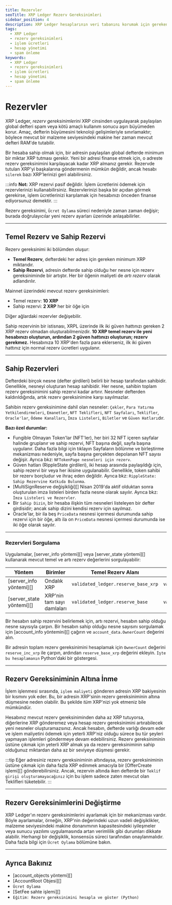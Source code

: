 ```yaml
---
title: Rezervler
seoTitle: XRP Ledger Rezerv Gereksinimleri
sidebar_position: 4
description: XRP Ledger hesaplarının veri tabanını korumak için gereken rezerv gereksinimleri hakkında detaylı bilgi. Rezerv türleri ve hesap yönetimi ile ilgili bilgilere ulaşabilirsiniz.
tags: 
  - XRP Ledger
  - rezerv gereksinimleri
  - işlem ücretleri
  - hesap yönetimi
  - spam önleme
keywords: 
  - XRP Ledger
  - rezerv gereksinimleri
  - işlem ücretleri
  - hesap yönetimi
  - spam önleme
---
```


# Rezervler

XRP Ledger, _rezerv gereksinimlerini_ XRP cinsinden uygulayarak paylaşılan global defteri spam veya kötü amaçlı kullanım sonucu aşırı büyümeden korur. Amaç, defterin büyümesini teknoloji gelişimleriyle sınırlamaktır; böylece mevcut bir malzeme seviyesindeki makine her zaman mevcut defteri RAM'de tutabilir.

Bir hesaba sahip olmak için, bir adresin paylaşılan global defterde minimum bir miktar XRP tutması gerekir. Yeni bir adresi finanse etmek için, o adreste rezerv gereksinimini karşılayacak kadar XRP almanız gerekir. Rezervde tutulan XRP'yi başkalarına göndermenin mümkün değildir, ancak hesabı `silerek` bazı XRP'lerinizi geri alabilirsiniz.

:::info
**Not:** XRP rezervi pasif değildir. İşlem ücretlerini ödemek için rezervlerinizi kullanabilirsiniz. Rezervlerinizi başka bir açıdan görmek gerekirse, işlem ücretlerinizi karşılamak için hesabınızı önceden finanse ediyorsunuz demektir.
:::

Rezerv gereksinimi, `Ücret Oylama` süreci nedeniyle zaman zaman değişir; burada doğrulayıcılar yeni rezerv ayarları üzerinde anlaşabilirler.

---

## Temel Rezerv ve Sahip Rezervi

Rezerv gereksinimi iki bölümden oluşur:

* **Temel Rezerv**, defterdeki her adres için gereken minimum XRP miktarıdır.
* **Sahip Rezervi**, adresin defterde sahip olduğu her nesne için rezerv gereksiniminde bir artıştır. Her bir öğenin maliyeti de _artı rezerv_ olarak adlandırılır.

Mainnet üzerindeki mevcut rezerv gereksinimleri:

- Temel rezerv: **10 XRP**
- Sahip rezervi: **2 XRP** her bir öğe için

Diğer ağlardaki rezervler değişebilir.

Sahip rezervinin bir istisnası, XRPL üzerinde ilk iki güven hattınızı gereken 2 XRP rezerv olmadan oluşturabilmenizdir. **10 XRP temel rezerv ile yeni hesabınızı oluşturun, ardından 2 güven hattınızı oluşturun; rezerv gerekmez.** Hesabınıza 10 XRP'den fazla para eklerseniz, ilk iki güven hattınız için normal rezerv ücretleri uygulanır.

---

## Sahip Rezervleri

Defterdeki birçok nesne (defter girdileri) belirli bir hesap tarafından sahibidir. Genellikle, nesneyi oluşturan hesap sahibidir. Her nesne, sahibin toplam rezerv gereksinimini sahip rezervi kadar artırır. Nesneler defterden kaldırıldığında, artık rezerv gereksinimine karşı sayılmazlar.

Sahibin rezerv gereksinimine dahil olan nesneler: `Çekler`, `Para Yatırma Yetkilendirmeleri`, `Emanetler`, `NFT Teklifleri`, `NFT Sayfaları`, `Teklifler`, `Oracle'lar`, `Ödeme Kanalları`, `İmza Listeleri`, `Biletler` ve `Güven Hatları`dır.

**Bazı özel durumlar:**

- Fungible Olmayan Token'lar (NFT'ler), her biri 32 NFT içeren sayfalar halinde gruplanır ve sahip rezervi, NFT başına değil, sayfa başına uygulanır. Daha fazla bilgi için tıklayın Sayfaların bölünme ve birleştirme mekanizması nedeniyle, sayfa başına gerçekten depolanan NFT sayısı değişir. Ayrıca bkz: `NFTokenPage nesneleri için rezerv`.
- Güven hatları (RippleState girdileri), iki hesap arasında paylaşıldığı için, sahip rezervi bir veya her ikisine uygulanabilir. Genellikle, token sahibi bir rezerv borçludur ve ihraç eden değildir. Ayrıca bkz: `RippleState: Sahip Rezervine Katkıda Bulunma`.
- [MultiSignReserve değişikliği][] Nisan 2019'da aktif olduktan sonra oluşturulan imza listeleri birden fazla nesne olarak sayılır. Ayrıca bkz: `İmza Listeleri ve Rezervler`.
- Bir `Sahip Dizin`, bir hesaba ilişkin tüm nesneleri listeleyen bir defter girdisidir; ancak sahip dizini kendisi rezerv için sayılmaz.
- Oracle'lar, bir ila beş `PriceData` nesnesi içermesi durumunda sahip rezervi için bir öğe, altı ila on `PriceData` nesnesi içermesi durumunda ise iki öğe olarak sayılır.

---

### Rezervleri Sorgulama

Uygulamalar, [server_info yöntemi][] veya [server_state yöntemi][] kullanarak mevcut temel ve artı rezerv değerlerini sorgulayabilir:

| Yöntem                  | Birimler                | Temel Rezerv Alanı                  | Artı Rezerv Alanı                  |
|-------------------------|-------------------------|-------------------------------------|-------------------------------------|
| [server_info yöntemi][] | Ondalık XRP             | `validated_ledger.reserve_base_xrp` | `validated_ledger.reserve_inc_xrp` |
| [server_state yöntemi][] | XRP'nin tam sayı damlaları | `validated_ledger.reserve_base`     | `validated_ledger.reserve_inc`     |

Bir hesabın sahip rezervini belirlemek için, artı rezervi, hesabın sahip olduğu nesne sayısıyla çarpın. Bir hesabın sahip olduğu nesne sayısını sorgulamak için [account_info yöntemini][] çağırın ve `account_data.OwnerCount` değerini alın.

Bir adresin toplam rezerv gereksinimini hesaplamak için `OwnerCount` değerini `reserve_inc_xrp` ile çarpın, ardından `reserve_base_xrp` değerini ekleyin. `İşte bu hesaplamanın` Python'daki bir göstergesi.

---

## Rezerv Gereksiniminin Altına İnme

İşlem işlenmesi sırasında, `işlem maliyeti` gönderen adresin XRP bakiyesinin bir kısmını yok eder. Bu, bir adresin XRP'sinin rezerv gereksiniminin altına düşmesine neden olabilir. Bu şekilde _tüm_ XRP'nizi yok etmeniz bile mümkündür.

Hesabınız mevcut rezerv gereksiniminden daha az XRP tutuyorsa, diğerlerine XRP gönderemez veya hesap rezerv gereksinimini artırabilecek yeni nesneler oluşturamazsınız. Ancak hesabın, defterde varlığı devam eder ve işlem maliyetini ödemek için yeterli XRP'niz olduğu sürece bu tür şeyleri yapmayan işlemleri göndermeye devam edebilirsiniz. Rezerv gereksiniminin üstüne çıkmak için yeterli XRP almak ya da rezerv gereksiniminin sahip olduğunuz miktardan daha az bir seviyeye düşmesi gerekir.

:::tip
Eğer adresiniz rezerv gereksiniminin altındaysa, rezerv gereksiniminin üstüne çıkmak için daha fazla XRP edinmek amacıyla bir [OfferCreate işlemi][] gönderebilirsiniz. Ancak, rezervin altında iken defterde bir `Teklif girişi oluşturamayacağınız` için bu işlem sadece zaten mevcut olan Teklifleri tüketebilir.
:::

---

## Rezerv Gereksinimlerini Değiştirme

XRP Ledger'ın rezerv gereksinimlerini ayarlamak için bir mekanizması vardır. Böyle ayarlamalar, örneğin, XRP'nin değerindeki uzun vadeli değişiklikler, malzeme seviyesindeki makine donanımının kapasitesindeki iyileşmeler veya sunucu yazılımı uygulamasında artan verimlilik gibi durumları dikkate alabilir. Herhangi bir değişiklik, konsensüs süreci tarafından onaylanmalıdır. Daha fazla bilgi için `Ücret Oylama` bölümüne bakın.

---

## Ayrıca Bakınız

- [account_objects yöntemi][]
- [AccountRoot Objesi][]
- `Ücret Oylama`
- [SetFee sahte işlemi][]
- `Eğitim: Rezerv gereksinimini hesapla ve göster (Python)`

